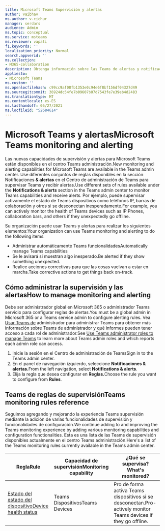 ```yaml
---
title: Microsoft Teams Supervisión y alertas
author: vaibhav
ms.author: v-cichur
manager: serdars
audience: Admin
ms.topic: conceptual
ms.service: msteams
ms.reviewer: vapati
f1.keywords: ''
localization_priority: Normal
search.appverid: ''
ms.collection:
- M365-collaboration
description: Obtenga información sobre las Teams de alertas y notificaciones disponibles en el centro Microsoft Teams administración.
appliesto:
- Microsoft Teams
ms.custom: ''
ms.openlocfilehash: c99cc9af08fb1353e0c94e6f8bf156df04327d49
ms.sourcegitcommit: 36924dc54fe7b09607b07d7543fe7e39eb4d2483
ms.translationtype: MT
ms.contentlocale: es-ES
ms.lasthandoff: 05/27/2021
ms.locfileid: "52684614"
---
```

# <a name="microsoft-teams-monitoring-and-alerting"></a><span data-ttu-id="bed53-103">Microsoft Teams y alertas</span><span class="sxs-lookup"><span data-stu-id="bed53-103">Microsoft Teams monitoring and alerting</span></span>

<span data-ttu-id="bed53-104">Las nuevas capacidades de supervisión y alertas para Microsoft Teams están disponibles en el centro Teams administración.</span><span class="sxs-lookup"><span data-stu-id="bed53-104">New monitoring and alerting capabilities for Microsoft Teams are available in the Teams admin center.</span></span> <span data-ttu-id="bed53-105">Use diferentes conjuntos de reglas disponibles en la sección Notificaciones **& alertas** en el Centro de administración de Teams para supervisar Teams y recibir alertas.</span><span class="sxs-lookup"><span data-stu-id="bed53-105">Use different sets of rules available under the **Notifications & alerts** section in the Teams admin center to monitor Teams capabilities and receive alerts.</span></span> <span data-ttu-id="bed53-106">Por ejemplo, puede supervisar activamente el estado de Teams dispositivos como teléfonos IP, barras de colaboración y otros si se desconectan inesperadamente.</span><span class="sxs-lookup"><span data-stu-id="bed53-106">For example, you can actively monitor the health of Teams devices such as IP Phones, collaboration bars, and others if they unexpectedly go offline.</span></span>  

<span data-ttu-id="bed53-107">Su organización puede usar Teams y alertas para realizar los siguientes elementos:</span><span class="sxs-lookup"><span data-stu-id="bed53-107">Your organization can use Teams monitoring and alerting to do the following items:</span></span>

- <span data-ttu-id="bed53-108">Administrar automáticamente Teams funcionalidades</span><span class="sxs-lookup"><span data-stu-id="bed53-108">Automatically manage Teams capabilities</span></span>
- <span data-ttu-id="bed53-109">Se le avisará si muestran algo inesperado.</span><span class="sxs-lookup"><span data-stu-id="bed53-109">Be alerted if they show something unexpected.</span></span>
- <span data-ttu-id="bed53-110">Realice acciones correctivas para que las cosas vuelvan a estar en marcha.</span><span class="sxs-lookup"><span data-stu-id="bed53-110">Take corrective actions to get things back on-track.</span></span>

## <a name="how-to-manage-monitoring-and-alerting"></a><span data-ttu-id="bed53-111">Cómo administrar la supervisión y las alertas</span><span class="sxs-lookup"><span data-stu-id="bed53-111">How to manage monitoring and alerting</span></span>

 <span data-ttu-id="bed53-112">Debe ser administrador global en Microsoft 365 o administrador Teams servicio para configurar reglas de alertas.</span><span class="sxs-lookup"><span data-stu-id="bed53-112">You must be a global admin in Microsoft 365 or a Teams service admin to configure alerting rules.</span></span> <span data-ttu-id="bed53-113">Vea [Usar Teams de](../using-admin-roles.md) administrador para administrar Teams para obtener más información sobre Teams de administrador y qué informes pueden tener acceso a cada rol de administrador.</span><span class="sxs-lookup"><span data-stu-id="bed53-113">See [Use Teams administrator roles to manage Teams](../using-admin-roles.md) to learn more about Teams admin roles and which reports each admin role can access.</span></span>

1. <span data-ttu-id="bed53-114">Inicie la sesión en el Centro de administración de Teams</span><span class="sxs-lookup"><span data-stu-id="bed53-114">Sign in to the Teams admin center.</span></span>
2. <span data-ttu-id="bed53-115">En el panel de navegación izquierdo, seleccione **Notificaciones & alertas.**</span><span class="sxs-lookup"><span data-stu-id="bed53-115">From the left navigation, select **Notifications & alerts**.</span></span>
3. <span data-ttu-id="bed53-116">Elija la regla que desea configurar en **Reglas.**</span><span class="sxs-lookup"><span data-stu-id="bed53-116">Choose the rule you want to configure from **Rules**.</span></span>

## <a name="teams-monitoring-rules-reference"></a><span data-ttu-id="bed53-117">Teams de reglas de supervisión</span><span class="sxs-lookup"><span data-stu-id="bed53-117">Teams monitoring rules reference</span></span>

<span data-ttu-id="bed53-118">Seguimos agregando y mejorando la experiencia Teams supervisión mediante la adición de varias funcionalidades de supervisión y funcionalidades de configuración.</span><span class="sxs-lookup"><span data-stu-id="bed53-118">We continue adding to and improving the Teams monitoring experience by adding various monitoring capabilities and configuration functionalities.</span></span> <span data-ttu-id="bed53-119">Esta es una lista de las Teams de supervisión disponibles actualmente en el centro Teams administración.</span><span class="sxs-lookup"><span data-stu-id="bed53-119">Here's a list of the Teams monitoring rules currently available in the Teams admin center.</span></span>


|<span data-ttu-id="bed53-120">Regla</span><span class="sxs-lookup"><span data-stu-id="bed53-120">Rule</span></span>  |<span data-ttu-id="bed53-121">Capacidad de supervisión</span><span class="sxs-lookup"><span data-stu-id="bed53-121">Monitoring capability</span></span>|<span data-ttu-id="bed53-122">¿Qué se supervisa?</span><span class="sxs-lookup"><span data-stu-id="bed53-122">What's monitored?</span></span> |
|---------|---------|---------|
|[<span data-ttu-id="bed53-123">Estado del estado del dispositivo</span><span class="sxs-lookup"><span data-stu-id="bed53-123">Device health status</span></span>](device-health-status.md)  |<span data-ttu-id="bed53-124">Teams Dispositivos</span><span class="sxs-lookup"><span data-stu-id="bed53-124">Teams Devices</span></span> | <span data-ttu-id="bed53-125">Pro de forma activa Teams dispositivos si se desconectan.</span><span class="sxs-lookup"><span data-stu-id="bed53-125">Pro-actively monitor Teams devices if they go offline.</span></span>|